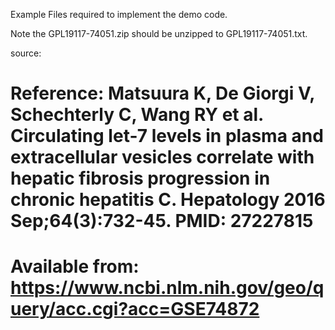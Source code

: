 Example Files required to implement the demo code.

Note the GPL19117-74051.zip should be unzipped to GPL19117-74051.txt.

source:
# Reference: Matsuura K, De Giorgi V, Schechterly C, Wang RY et al. Circulating let-7 levels in plasma and extracellular vesicles correlate with hepatic fibrosis progression in chronic hepatitis C. Hepatology 2016 Sep;64(3):732-45. PMID: 27227815
# Available from: https://www.ncbi.nlm.nih.gov/geo/query/acc.cgi?acc=GSE74872

